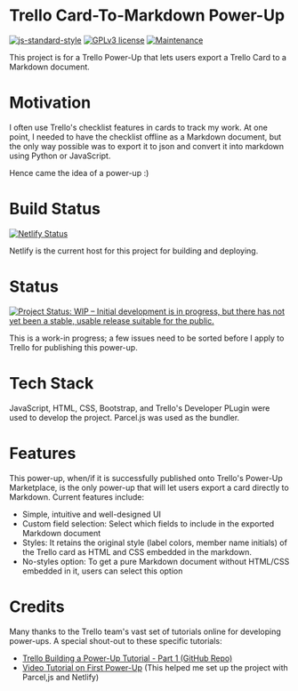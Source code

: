 # Trello Card-To-Markdown Power-Up
[![js-standard-style](https://img.shields.io/badge/code%20style-standard-brightgreen.svg?style=flat)](https://github.com/feross/standard)
[![GPLv3 license](https://img.shields.io/badge/License-GPLv3-blue.svg)](http://perso.crans.org/besson/LICENSE.html)
[![Maintenance](https://img.shields.io/badge/Maintained%3F-yes-green.svg)](https://GitHub.com/Naereen/StrapDown.js/graphs/commit-activity)


This project is for a Trello Power-Up that lets users export a Trello Card to a Markdown document.

# Motivation
I often use Trello's checklist features in cards to track my work. At one point, I needed to have the checklist offline as a Markdown document, but the only way possible was to export it to json and convert it into markdown using Python or JavaScript.

Hence came the idea of a power-up :)

# Build Status
[![Netlify Status](https://api.netlify.com/api/v1/badges/46753bde-17e7-4753-aec5-199cb8dc6b6b/deploy-status)](https://app.netlify.com/sites/card-to-markdown/deploys)

Netlify is the current host for this project for building and deploying.

# Status
[![Project Status: WIP – Initial development is in progress, but there has not yet been a stable, usable release suitable for the public.](https://www.repostatus.org/badges/latest/wip.svg)](https://www.repostatus.org/#wip)

This is a work-in progress; a few issues need to be sorted before I apply to Trello for publishing this power-up.

# Tech Stack
JavaScript, HTML, CSS, Bootstrap, and Trello's Developer PLugin were used to develop the project. Parcel.js was used as the bundler.

# Features
This power-up, when/if it is successfully published onto Trello's Power-Up Marketplace, is the only power-up that will let users export a card directly to Markdown. Current features include:

- Simple, intuitive and well-designed UI
- Custom field selection: Select which fields to include in the exported Markdown document
- Styles: It retains the original style (label colors, member name initials) of the Trello card as HTML and CSS embedded in the markdown.
- No-styles option: To get a pure Markdown document without HTML/CSS embedded in it, users can select this option

# Credits
Many thanks to the Trello team's vast set of tutorials online for developing power-ups. A special shout-out to these specific tutorials:

- [Trello Building a Power-Up Tutorial - Part 1 (GitHub Repo)](https://github.com/trello/glitch-power-up-tutorial-part-one) 
- [Video Tutorial on First Power-Up](https://youtu.be/dLCkcQnwAQk) (This helped me set up the project with Parcel,js and Netlify)

